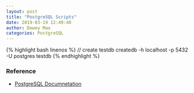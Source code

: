 ```yaml
--- 
layout: post 
title: "PostgreSQL Scripts" 
date: 2019-03-19 12:49:40 
author: Dewey Mao 
categories: PostgreSQL 
--- 
```


{% highlight bash linenos %}
// create testdb 
createdb -h localhost -p 5432 -U postgres testdb
{% endhighlight %}

### Reference
- <a href="https://www.postgresql.org/docs/manuals/" target="_blank"> PostgreSQL Documnetation </a>